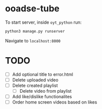 # ooadse-tube

To start server, inside `oyt_python` run:
```python
python3 manage.py runserver
```

Navigate to `localhost:8000`

TODO
====

- [ ] Add optional title to error.html
- [ ] Delete uploaded video
- [ ] Delete created playlist
  - [ ] Delete video from playlist
- [ ] Add like/dislike functionalites
- [ ] Order home screen videos based on likes